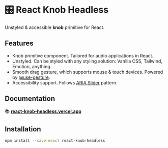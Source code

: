 # 🎛️ React Knob Headless

Unstyled & accessible **knob** primitive for React.

## Features

- Knob primitive component. Tailored for audio applications in React.
- Unstyled. Can be styled with any styling solution: Vanilla CSS, Tailwind, Emotion, anything.
- Smooth drag gesture, which supports mouse & touch devices. Powered by [@use-gesture](https://use-gesture.netlify.app/).
- Accessibility support. Follows [ARIA Slider](https://www.w3.org/WAI/ARIA/apg/patterns/slider/) pattern.

## Documentation

📚 **[react-knob-headless.vercel.app](https://react-knob-headless.vercel.app/)**

## Installation

```sh
npm install --save-exact react-knob-headless
```
